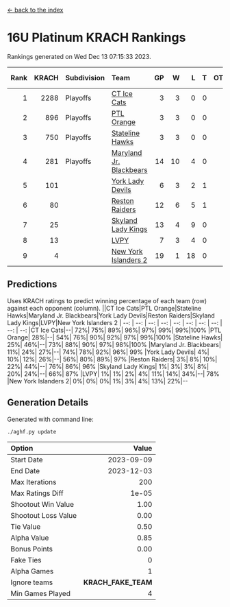 [<- back to the index](readme.md)
# 16U Platinum KRACH Rankings
Rankings generated on Wed Dec 13 07:15:33 2023.

Rank|KRACH|Subdivision|Team|GP|W|L|T|OTW|OTL|SoS|Exp Wins|Win Diff
---:|---:|:---|:---|---:|---:|---:|---:|---:|---:|---:|---:|---:
1|2288|Playoffs|[CT Ice Cats](https://gamesheetstats.com/seasons/3663/teams/140846/schedule)|3|3|0|0|0|0|94|3.8|-0.0
2|896|Playoffs|[PTL Orange](https://gamesheetstats.com/seasons/3663/teams/140842/schedule)|3|3|0|0|0|0|36|3.9|0.0
3|750|Playoffs|[Stateline Hawks](https://gamesheetstats.com/seasons/3663/teams/140840/schedule)|3|3|0|0|0|0|30|3.9|0.0
4|281|Playoffs|[Maryland Jr. Blackbears](https://gamesheetstats.com/seasons/3663/teams/140848/schedule)|14|10|4|0|0|1|505|10.8|-0.0
5|101||[York Lady Devils](https://gamesheetstats.com/seasons/3663/teams/140845/schedule)|6|3|2|1|0|1|88|4.4|0.0
6|80||[Reston Raiders](https://gamesheetstats.com/seasons/3663/teams/140850/schedule)|12|6|5|1|1|0|338|7.4|0.0
7|25||[Skyland Lady Kings](https://gamesheetstats.com/seasons/3663/teams/140849/schedule)|13|4|9|0|1|0|305|4.9|0.0
8|13||[LVPY](https://gamesheetstats.com/seasons/3663/teams/140844/schedule)|7|3|4|0|0|0|84|3.9|0.0
9|4||[New York Islanders 2](https://gamesheetstats.com/seasons/3663/teams/140851/schedule)|19|1|18|0|0|1|238|1.9|0.0

## Predictions
Uses KRACH ratings to predict winning percentage of each team (row) against each opponent (column).
||CT Ice Cats|PTL Orange|Stateline Hawks|Maryland Jr. Blackbears|York Lady Devils|Reston Raiders|Skyland Lady Kings|LVPY|New York Islanders 2
| --: | --: | --: | --: | --: | --: | --: | --: | --: | --: 
|CT Ice Cats|--| 72%| 75%| 89%| 96%| 97%| 99%| 99%|100%
|PTL Orange| 28%|--| 54%| 76%| 90%| 92%| 97%| 99%|100%
|Stateline Hawks| 25%| 46%|--| 73%| 88%| 90%| 97%| 98%|100%
|Maryland Jr. Blackbears| 11%| 24%| 27%|--| 74%| 78%| 92%| 96%| 99%
|York Lady Devils|  4%| 10%| 12%| 26%|--| 56%| 80%| 89%| 97%
|Reston Raiders|  3%|  8%| 10%| 22%| 44%|--| 76%| 86%| 96%
|Skyland Lady Kings|  1%|  3%|  3%|  8%| 20%| 24%|--| 66%| 87%
|LVPY|  1%|  1%|  2%|  4%| 11%| 14%| 34%|--| 78%
|New York Islanders 2|  0%|  0%|  0%|  1%|  3%|  4%| 13%| 22%|--

## Generation Details

Generated with command line:
```
./aghf.py update
```

| Option | Value |
| :----- | ----: |
| Start Date | 2023-09-09 |
| End Date | 2023-12-03 |
| Max Iterations | 200 |
| Max Ratings Diff | 1e-05 |
| Shootout Win Value | 1.00 |
| Shootout Loss Value | 0.00 |
| Tie Value | 0.50 |
| Alpha Value | 0.85 |
| Bonus Points | 0.00 |
| Fake Ties | 0 |
| Alpha Games | 1 |
| Ignore teams | __KRACH_FAKE_TEAM__ |
| Min Games Played | 4 |

